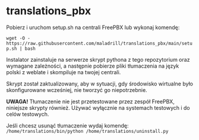 # translations_pbx
<p>Pobierz i uruchom setup.sh na centrali FreePBX lub wykonaj komendę:</p>
<p><code>wget -O - https://raw.githubusercontent.com/maladrill/translations_pbx/main/setup.sh | bash</p></code>
<p>Instalator zainstaluje na serwerze skrypt pythona z tego repozytorium oraz wymagane zależności, a następnie pobierze pliki tłumaczenia na język polski z weblate i skompiluje na twojej centrali.</p>
<p>Skrypt został zaktualizowany, aby w sytuacji, gdy środowisko wirtualne było skonfigurowane wcześniej, nie tworzyć go niepotrzebnie.
<p><b>UWAGA!</b> Tłumaczenie nie jest przetestowane przez zespół FreePBX, niniejsze skrypty również. Używać wyłącznie na systemach testowych i do celów testowych.</p>
<p>Jeśli chcesz usunąć tłumaczenie wydaj komendę: <code>/home/translations/bin/python /home/translations/uninstall.py</code></p>
